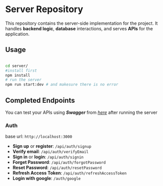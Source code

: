 # Server Repository

This repository contains the server-side implementation for the project. It handles **backend logic**, **database** interactions, and serves **APIs** for the application.

## Usage

```bash

cd server/
#install first
npm install
# run the server
npm run start:dev # and makesure there is no error
```

## Completed Endpoints

You can test your APIs using **_Swagger_** from [_here_](http://localhost:3000/api-docs/) after running the server

### Auth

base url: `http://localhost:3000`

- **Sign up** or **register**: `/api/auth/signup`
- **Verify email**: `/api/auth/verifyEmail`
- **Sign in** or **login**: `/api/auth/signin`
- **Forget Password**: `/api/auth/forgotPassword`
- **Reset Password**: `/api/auth/resetPassword`
- **Refresh Access Token**: `/api/auth/refreshAccessToken`
- **Login with google**: `/auth/google`
